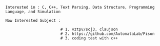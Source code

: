     Interested in : C, C++, Text Parsing, Data Structure, Programming Language, and Simulation
    
    Now Interested Subject : 
                            
                            # 1. vztpv/scj3, claujson
                            # 2. https://github.com/AutomataLab/Pison
                            # 3. coding test with c++
                                


